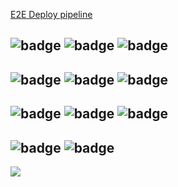 [E2E Deploy pipeline](https://github.com/nckackerman/nckackerman.github.io/actions/runs/2210099701)

![badge](https://img.shields.io/badge/DEV-deploy-green) ![badge](https://img.shields.io/badge/DEV-integration_test-green)
![badge](https://img.shields.io/badge/DEV-promote-green)
---
![badge](https://img.shields.io/badge/QA-deploy-green) ![badge](https://img.shields.io/badge/QA-integration_test-green)
![badge](https://img.shields.io/badge/QA-promote-green)
---
![badge](https://img.shields.io/badge/UAT-deploy-green) ![badge](https://img.shields.io/badge/UAT-integration_test-green)
![badge](https://img.shields.io/badge/UAT-promote-yellow)
---
![badge](https://img.shields.io/badge/PROD-deploy-lightgrey) ![badge](https://img.shields.io/badge/PROD-smoke_test-lightgrey)
---
[<img src="https://github.com/NYDIG/devtools-micronaut-api/releases/download/qa/build-build.png">][build-link]

[build-link]: https://github.com/nckackerman/nckackerman.github.io/releases/tag/1.0.1